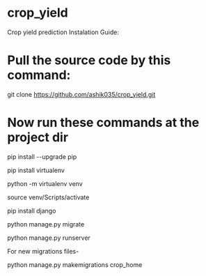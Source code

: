 # crop_yield
Crop yield prediction Instalation Guide:

# Pull the source code by this command:
git clone https://github.com/ashik035/crop_yield.git

# Now run these commands at the project dir

pip install --upgrade pip

pip install virtualenv

python -m virtualenv venv

source venv/Scripts/activate

pip install django

python manage.py migrate

python manage.py runserver



For new migrations files-

python manage.py makemigrations crop_home
